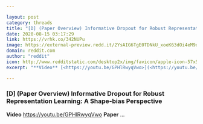 ```yaml
---

layout: post
category: threads
title: "[D] (Paper Overview) Informative Dropout for Robust Representation Learning: A Shape-bias Perspective"
date: 2020-08-15 03:17:29
link: https://vrhk.co/342NUPu
image: https://external-preview.redd.it/2YsAIG6TgE0TDNkU_xoeK63dOi4eM9dZCVuHvpPv0l0.jpg?width=480&height=251.308900524&auto=webp&crop=480:251.308900524,smart&s=5bc29ce62c011a0cb7395f0d9b117c21190821c6
domain: reddit.com
author: "reddit"
icon: http://www.redditstatic.com/desktop2x/img/favicon/apple-icon-57x57.png
excerpt: "**Video** [<https://youtu.be/GPHlRwyqVwo>](<https://youtu.be/GPHlRwyqVwo>) **Paper** ..."

---
```


### [D] (Paper Overview) Informative Dropout for Robust Representation Learning: A Shape-bias Perspective

**Video** [<https://youtu.be/GPHlRwyqVwo>](<https://youtu.be/GPHlRwyqVwo>) **Paper** ...
